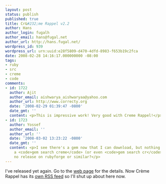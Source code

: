 ```yaml
---
layout: post
status: publish
published: true
title: Cr&#232;me Rappel v2.2
author: Hans
author_login: fugalh
author_email: hans@fugal.net
author_url: http://hans.fugal.net/
wordpress_id: 939
wordpress_url: urn:uuid:e28f5809-d470-4dfd-8983-f653b19c2fca
date: 2008-02-28 14:16:17.000000000 -08:00
tags:
- ruby
- src
- creme
- code
comments:
- id: 1722
  author: Ajit
  author_email: aishwarya_aishwaryaa@yahoo.com
  author_url: http://www.correcty.org
  date: '2008-02-29 01:39:47 -0800'
  date_gmt: ''
  content: <p>This is impressive work! Very good with Creme Rappel!</p>
- id: 1723
  author: Yossef
  author_email: ''
  author_url: ''
  date: '2008-03-02 13:23:22 -0800'
  date_gmt: ''
  content: <p>I see there's a gem now that I can download, but nothing is found with
    a <code>gem search creme</code> (or even <code>gem search cr</code>). Is there
    no release on rubyforge or similar?</p>
---
```

<p>I've released yet again. Go to the <a href="http://hans.fugal.net/src/creme/">web page</a> for the details. Now Crème Rappel has its <a href="http://hans.fugal.net/src/creme/rss.xml">own RSS feed</a> so I'll shut up about here now.</p>
